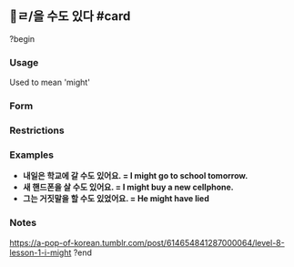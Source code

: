 ## ㄹ/을 수도 있다 #card
?begin
### Usage
Used to mean 'might'
### Form
### Restrictions
### Examples
- **내일은 학교에 갈 수도 있어요. = I might go to school tomorrow.**
- **새 핸드폰을 살 수도 있어요. = I might buy a new cellphone.**
- **그는 거짓말을 할 수도 있었어요. = He might have lied**
### Notes
https://a-pop-of-korean.tumblr.com/post/614654841287000064/level-8-lesson-1-i-might
?end
